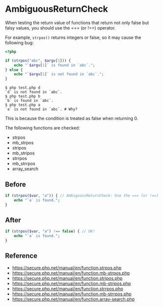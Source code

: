 # AmbiguousReturnCheck

When testing the return value of functions that return not only false but falsy values, you should use the === (or !==) operator.

For example, `strpos()` returns integers or false, so it may cause the following bug:

```php
<?php

if (strpos("abc", $argv[1])) {
    echo "`$argv[1]` is found in `abc`.";
} else {
    echo "`$argv[1]` is not found in `abc`.";
}
```

```
$ php test.php d
`d` is not found in `abc`.
$ php test.php b
`b` is found in `abc`.
$ php test.php a
`a` is not found in `abc`. # Why?
```

This is because the condition is treated as false when returning 0.

The following functions are checked:

- strpos
- mb_strpos
- stripos
- mb_stripos
- strrpos
- mb_strrpos
- array_search

## Before

```php
if (strpos($var, "a")) { // AmbiguousReturnCheck: Use the === (or !==) operator for testing the return value of `strpos`.
    echo "`a` is found.";
}
```

## After

```php
if (strpos($var, "a") !== false) { // OK!
    echo "`a` is found.";
}
```

## Reference

- https://secure.php.net/manual/en/function.strpos.php
- https://secure.php.net/manual/en/function.mb-strpos.php
- https://secure.php.net/manual/en/function.stripos.php
- https://secure.php.net/manual/en/function.mb-stripos.php
- https://secure.php.net/manual/en/function.strrpos.php
- https://secure.php.net/manual/en/function.mb-strrpos.php
- https://secure.php.net/manual/en/function.array-search.php
